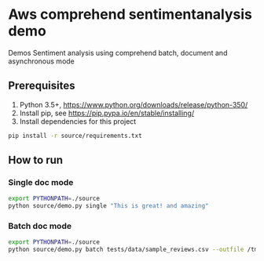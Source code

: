 # Aws comprehend sentimentanalysis demo
Demos Sentiment analysis using comprehend batch, document and asynchronous mode

## Prerequisites
1. Python 3.5+, https://www.python.org/downloads/release/python-350/ 
2. Install pip, see https://pip.pypa.io/en/stable/installing/ 
3. Install dependencies for this project
```bash
pip install -r source/requirements.txt
``` 

## How to run
### Single doc mode
```bash
export PYTHONPATH=./source
python source/demo.py single "This is great! and amazing"
```


### Batch doc mode
```bash
export PYTHONPATH=./source
python source/demo.py batch tests/data/sample_reviews.csv --outfile /tmp/sentiment.csv
```
